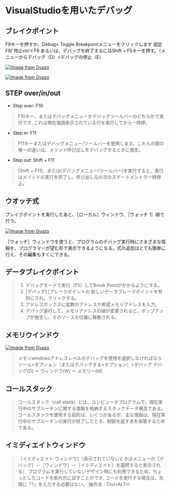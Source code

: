 # VisualStudioを用いたデバッグ

## ブレイクポイント

F9キーを押すか、Debug> Toggle Breakpointメニューをクリックします
説定F9/ 停止ctrl＋F9
あるいは、デバッグを終了するにはShift + F5キーを押す。（メニューからデバッグ（D）>デバッグの停止（E）

[![Image from Gyazo](https://i.gyazo.com/4b23471aabf25562880a5ff016661beb.gif)](https://gyazo.com/4b23471aabf25562880a5ff016661beb)

[![Image from Gyazo](https://i.gyazo.com/49a3e58aa5d92290faca7aaba6ea4110.gif)](https://gyazo.com/49a3e58aa5d92290faca7aaba6ea4110)


## STEP over/in/out

* Step over: F10
> F10キー、またはデバッグメニューかデバッグツールバーのどちらかで実行でき, これは現在強調表示されている行を実行してから一時停。
* Step in: F11
> F11キーまたはデバッグメニュー/ツールバーを使用します。これらの間の唯一の違いは、メソッド呼び出しをデバッグするときに発生。
* Step out: Shift + F11
> [Shift + F11]、または[デバッグメニュー/ツールバー]を実行すると、実行はメソッドの実行を完了し、呼び出し元の次のステートメントで一時停止。


## ウオッチ式
ブレイクポイントを実行したあと、［ローカル］ウィンドウ、［ウォッチ 1］順で行う。

[![Image from Gyazo](https://i.gyazo.com/cc58c46b8457f6bcef358510dee0e907.gif)](https://gyazo.com/cc58c46b8457f6bcef358510dee0e907)

［ウォッチ］ウィンドウを使うと、プログラムのデバッグ実行時にさまざまな情報を、プログラマーが望む形で表示できるようになる。式の追加はとても簡単に行え、その編集もすぐにできる。


## データブレイクポイント
> 1. デバッグモードで実行（F5）してBreak Pointがかかるようにする。
> 2. [デバッグ] [ブレークポイントの 新しいデータブレークポイントを有効にされ、クリックする。
> 3. アドレスボックスに変数のアドレスや希望メモリアドレスを入力。 
> 4. デバッグ進行して、メモリアドレスの値が変更されると、ポップアップが発生し、そのソースの位置に移動される。


## メモリウインドウ
[![Image from Gyazo](https://i.gyazo.com/478a8bb39d70f8bb73bf74675c29dc1b.gif)](https://gyazo.com/478a8bb39d70f8bb73bf74675c29dc1b)
> メモリwindowsアドレスレベルのデバッグを使用を選択しなければならツール>オプション（またはデバッグする>オプション）>デバッグ
デバッグ(D) ＝ ウィンドウ(W) ＝ メモリー(M)


## コールスタック
> コールスタック（call stack）とは、コンピュータプログラムで、現在実行中のサブルーチンに関する情報を格納するスタックデータ構造である。
コールスタックを使用する目的は、いくつかあるが、主な理由は、現在実行中のサブルーチンの実行が終了したとき、制御を返す点を保管するためである。


## イミディエイトウィンドウ
> ［イミディエイト ウィンドウ］（表示されていないときはメニューの［デバッグ］－［ウィンドウ］－［イミディエイト］を選択すると表示される）
プログラムを実行していないデザイン時にも利用できるため、ちょっとしたコードを断片的に試すことができ, コードを実行する場合は、先頭に「?」を入力する必要はない。
操作法：Ctul+ALT+I
